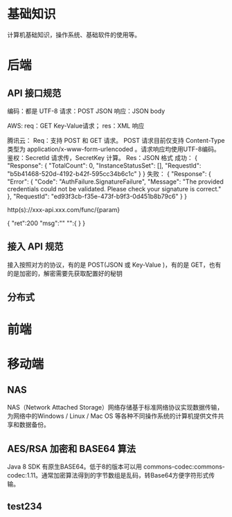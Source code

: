 # 基础知识

计算机基础知识，操作系统、基础软件的使用等。

# 后端

## API 接口规范
编码：都是 UTF-8
请求：POST JSON
响应：JSON body

AWS: 
req：GET Key-Value请求；
res：XML 响应

腾讯云：
Req：支持 POST 和 GET 请求。 POST 请求目前仅支持 Content-Type 类型为 application/x-www-form-urlencoded 。请求响应均使用UTF-8编码。
鉴权：SecretId 请求传，SecretKey 计算。
Res：JSON 格式
成功：
{
    "Response": {
        "TotalCount": 0,
        "InstanceStatusSet": [],
        "RequestId": "b5b41468-520d-4192-b42f-595cc34b6c1c"
    }
}
失败：
{
    "Response": {
        "Error": {
            "Code": "AuthFailure.SignatureFailure",
            "Message": "The provided credentials could not be validated. Please check your signature is correct."
        },
        "RequestId": "ed93f3cb-f35e-473f-b9f3-0d451b8b79c6"
    }
}


http(s)://xxx-api.xxx.com/func/{param}

{
	"ret":200
	"msg":""
	"":{
	}
}


## 接入 API 规范
接入按照对方的协议，有的是 POST(JSON 或 Key-Value )，有的是 GET，也有的是加密的，解密需要先获取配置好的秘钥

## 分布式

# 前端

# 移动端
  
## NAS

NAS（Network Attached Storage）网络存储基于标准网络协议实现数据传输，为网络中的Windows / Linux / Mac OS 等各种不同操作系统的计算机提供文件共享和数据备份。

## AES/RSA 加密和 BASE64 算法

Java 8 SDK 有原生BASE64。低于8的版本可以用 commons-codec:commons-codec:1.11。通常加密算法得到的字节数组是乱码，转Base64方便字符形式传输。

## test234
